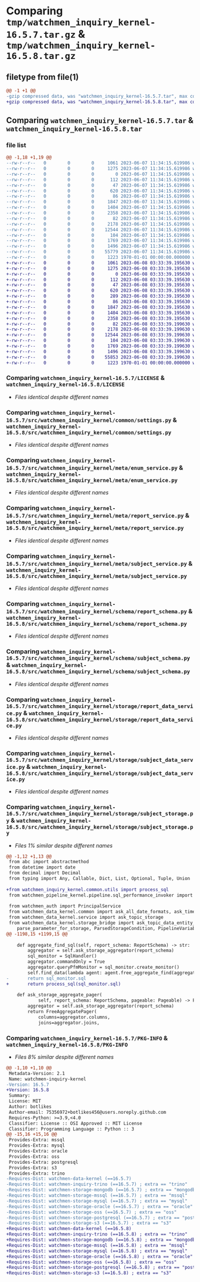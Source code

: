 # Comparing `tmp/watchmen_inquiry_kernel-16.5.7.tar.gz` & `tmp/watchmen_inquiry_kernel-16.5.8.tar.gz`

## filetype from file(1)

```diff
@@ -1 +1 @@
-gzip compressed data, was "watchmen_inquiry_kernel-16.5.7.tar", max compression
+gzip compressed data, was "watchmen_inquiry_kernel-16.5.8.tar", max compression
```

## Comparing `watchmen_inquiry_kernel-16.5.7.tar` & `watchmen_inquiry_kernel-16.5.8.tar`

### file list

```diff
@@ -1,18 +1,19 @@
--rw-r--r--   0        0        0     1061 2023-06-07 11:34:15.619986 watchmen_inquiry_kernel-16.5.7/LICENSE
--rw-r--r--   0        0        0     1275 2023-06-07 11:34:15.619986 watchmen_inquiry_kernel-16.5.7/pyproject.toml
--rw-r--r--   0        0        0        0 2023-06-07 11:34:15.619986 watchmen_inquiry_kernel-16.5.7/src/watchmen_inquiry_kernel/__init__.py
--rw-r--r--   0        0        0      112 2023-06-07 11:34:15.619986 watchmen_inquiry_kernel-16.5.7/src/watchmen_inquiry_kernel/common/__init__.py
--rw-r--r--   0        0        0       47 2023-06-07 11:34:15.619986 watchmen_inquiry_kernel-16.5.7/src/watchmen_inquiry_kernel/common/exception.py
--rw-r--r--   0        0        0      620 2023-06-07 11:34:15.619986 watchmen_inquiry_kernel-16.5.7/src/watchmen_inquiry_kernel/common/settings.py
--rw-r--r--   0        0        0       86 2023-06-07 11:34:15.619986 watchmen_inquiry_kernel-16.5.7/src/watchmen_inquiry_kernel/meta/__init__.py
--rw-r--r--   0        0        0     1847 2023-06-07 11:34:15.619986 watchmen_inquiry_kernel-16.5.7/src/watchmen_inquiry_kernel/meta/enum_service.py
--rw-r--r--   0        0        0     1404 2023-06-07 11:34:15.619986 watchmen_inquiry_kernel-16.5.7/src/watchmen_inquiry_kernel/meta/report_service.py
--rw-r--r--   0        0        0     2358 2023-06-07 11:34:15.619986 watchmen_inquiry_kernel-16.5.7/src/watchmen_inquiry_kernel/meta/subject_service.py
--rw-r--r--   0        0        0       82 2023-06-07 11:34:15.619986 watchmen_inquiry_kernel-16.5.7/src/watchmen_inquiry_kernel/schema/__init__.py
--rw-r--r--   0        0        0     2178 2023-06-07 11:34:15.619986 watchmen_inquiry_kernel-16.5.7/src/watchmen_inquiry_kernel/schema/report_schema.py
--rw-r--r--   0        0        0    12544 2023-06-07 11:34:15.619986 watchmen_inquiry_kernel-16.5.7/src/watchmen_inquiry_kernel/schema/subject_schema.py
--rw-r--r--   0        0        0      104 2023-06-07 11:34:15.619986 watchmen_inquiry_kernel-16.5.7/src/watchmen_inquiry_kernel/storage/__init__.py
--rw-r--r--   0        0        0     1769 2023-06-07 11:34:15.619986 watchmen_inquiry_kernel-16.5.7/src/watchmen_inquiry_kernel/storage/report_data_service.py
--rw-r--r--   0        0        0     1496 2023-06-07 11:34:15.619986 watchmen_inquiry_kernel-16.5.7/src/watchmen_inquiry_kernel/storage/subject_data_service.py
--rw-r--r--   0        0        0    55779 2023-06-07 11:34:15.619986 watchmen_inquiry_kernel-16.5.7/src/watchmen_inquiry_kernel/storage/subject_storage.py
--rw-r--r--   0        0        0     1223 1970-01-01 00:00:00.000000 watchmen_inquiry_kernel-16.5.7/PKG-INFO
+-rw-r--r--   0        0        0     1061 2023-06-08 03:33:39.195630 watchmen_inquiry_kernel-16.5.8/LICENSE
+-rw-r--r--   0        0        0     1275 2023-06-08 03:33:39.195630 watchmen_inquiry_kernel-16.5.8/pyproject.toml
+-rw-r--r--   0        0        0        0 2023-06-08 03:33:39.195630 watchmen_inquiry_kernel-16.5.8/src/watchmen_inquiry_kernel/__init__.py
+-rw-r--r--   0        0        0      112 2023-06-08 03:33:39.195630 watchmen_inquiry_kernel-16.5.8/src/watchmen_inquiry_kernel/common/__init__.py
+-rw-r--r--   0        0        0       47 2023-06-08 03:33:39.195630 watchmen_inquiry_kernel-16.5.8/src/watchmen_inquiry_kernel/common/exception.py
+-rw-r--r--   0        0        0      620 2023-06-08 03:33:39.195630 watchmen_inquiry_kernel-16.5.8/src/watchmen_inquiry_kernel/common/settings.py
+-rw-r--r--   0        0        0      289 2023-06-08 03:33:39.195630 watchmen_inquiry_kernel-16.5.8/src/watchmen_inquiry_kernel/common/utils.py
+-rw-r--r--   0        0        0       86 2023-06-08 03:33:39.195630 watchmen_inquiry_kernel-16.5.8/src/watchmen_inquiry_kernel/meta/__init__.py
+-rw-r--r--   0        0        0     1847 2023-06-08 03:33:39.195630 watchmen_inquiry_kernel-16.5.8/src/watchmen_inquiry_kernel/meta/enum_service.py
+-rw-r--r--   0        0        0     1404 2023-06-08 03:33:39.195630 watchmen_inquiry_kernel-16.5.8/src/watchmen_inquiry_kernel/meta/report_service.py
+-rw-r--r--   0        0        0     2358 2023-06-08 03:33:39.195630 watchmen_inquiry_kernel-16.5.8/src/watchmen_inquiry_kernel/meta/subject_service.py
+-rw-r--r--   0        0        0       82 2023-06-08 03:33:39.199630 watchmen_inquiry_kernel-16.5.8/src/watchmen_inquiry_kernel/schema/__init__.py
+-rw-r--r--   0        0        0     2178 2023-06-08 03:33:39.199630 watchmen_inquiry_kernel-16.5.8/src/watchmen_inquiry_kernel/schema/report_schema.py
+-rw-r--r--   0        0        0    12544 2023-06-08 03:33:39.199630 watchmen_inquiry_kernel-16.5.8/src/watchmen_inquiry_kernel/schema/subject_schema.py
+-rw-r--r--   0        0        0      104 2023-06-08 03:33:39.199630 watchmen_inquiry_kernel-16.5.8/src/watchmen_inquiry_kernel/storage/__init__.py
+-rw-r--r--   0        0        0     1769 2023-06-08 03:33:39.199630 watchmen_inquiry_kernel-16.5.8/src/watchmen_inquiry_kernel/storage/report_data_service.py
+-rw-r--r--   0        0        0     1496 2023-06-08 03:33:39.199630 watchmen_inquiry_kernel-16.5.8/src/watchmen_inquiry_kernel/storage/subject_data_service.py
+-rw-r--r--   0        0        0    55853 2023-06-08 03:33:39.199630 watchmen_inquiry_kernel-16.5.8/src/watchmen_inquiry_kernel/storage/subject_storage.py
+-rw-r--r--   0        0        0     1223 1970-01-01 00:00:00.000000 watchmen_inquiry_kernel-16.5.8/PKG-INFO
```

### Comparing `watchmen_inquiry_kernel-16.5.7/LICENSE` & `watchmen_inquiry_kernel-16.5.8/LICENSE`

 * *Files identical despite different names*

### Comparing `watchmen_inquiry_kernel-16.5.7/src/watchmen_inquiry_kernel/common/settings.py` & `watchmen_inquiry_kernel-16.5.8/src/watchmen_inquiry_kernel/common/settings.py`

 * *Files identical despite different names*

### Comparing `watchmen_inquiry_kernel-16.5.7/src/watchmen_inquiry_kernel/meta/enum_service.py` & `watchmen_inquiry_kernel-16.5.8/src/watchmen_inquiry_kernel/meta/enum_service.py`

 * *Files identical despite different names*

### Comparing `watchmen_inquiry_kernel-16.5.7/src/watchmen_inquiry_kernel/meta/report_service.py` & `watchmen_inquiry_kernel-16.5.8/src/watchmen_inquiry_kernel/meta/report_service.py`

 * *Files identical despite different names*

### Comparing `watchmen_inquiry_kernel-16.5.7/src/watchmen_inquiry_kernel/meta/subject_service.py` & `watchmen_inquiry_kernel-16.5.8/src/watchmen_inquiry_kernel/meta/subject_service.py`

 * *Files identical despite different names*

### Comparing `watchmen_inquiry_kernel-16.5.7/src/watchmen_inquiry_kernel/schema/report_schema.py` & `watchmen_inquiry_kernel-16.5.8/src/watchmen_inquiry_kernel/schema/report_schema.py`

 * *Files identical despite different names*

### Comparing `watchmen_inquiry_kernel-16.5.7/src/watchmen_inquiry_kernel/schema/subject_schema.py` & `watchmen_inquiry_kernel-16.5.8/src/watchmen_inquiry_kernel/schema/subject_schema.py`

 * *Files identical despite different names*

### Comparing `watchmen_inquiry_kernel-16.5.7/src/watchmen_inquiry_kernel/storage/report_data_service.py` & `watchmen_inquiry_kernel-16.5.8/src/watchmen_inquiry_kernel/storage/report_data_service.py`

 * *Files identical despite different names*

### Comparing `watchmen_inquiry_kernel-16.5.7/src/watchmen_inquiry_kernel/storage/subject_data_service.py` & `watchmen_inquiry_kernel-16.5.8/src/watchmen_inquiry_kernel/storage/subject_data_service.py`

 * *Files identical despite different names*

### Comparing `watchmen_inquiry_kernel-16.5.7/src/watchmen_inquiry_kernel/storage/subject_storage.py` & `watchmen_inquiry_kernel-16.5.8/src/watchmen_inquiry_kernel/storage/subject_storage.py`

 * *Files 1% similar despite different names*

```diff
@@ -1,12 +1,13 @@
 from abc import abstractmethod
 from datetime import date
 from decimal import Decimal
 from typing import Any, Callable, Dict, List, Optional, Tuple, Union
 
+from watchmen_inquiry_kernel.common.utils import process_sql
 from watchmen_pipeline_kernel.pipeline.sql_performance_invoker import create_sql_performance_pipeline_invoker
 
 from watchmen_auth import PrincipalService
 from watchmen_data_kernel.common import ask_all_date_formats, ask_time_formats
 from watchmen_data_kernel.service import ask_topic_storage
 from watchmen_data_kernel.storage_bridge import ask_topic_data_entity_helper, parse_condition_for_storage, \
 	parse_parameter_for_storage, ParsedStorageCondition, PipelineVariables, PossibleParameterType
@@ -1198,15 +1199,15 @@
 
 	def aggregate_find_sql(self, report_schema: ReportSchema) -> str:
 		aggregator = self.ask_storage_aggregator(report_schema)
 		sql_monitor = SqlHandler()
 		aggregator.commandOnly = True
 		aggregator.queryPfmMonitor = sql_monitor.create_monitor()
 		self.find_data(lambda agent: agent.free_aggregate_find(aggregator))
-		return sql_monitor.sql
+		return process_sql(sql_monitor.sql)
 
 	def ask_storage_aggregate_pager(
 			self, report_schema: ReportSchema, pageable: Pageable) -> FreeAggregatePager:
 		aggregator = self.ask_storage_aggregator(report_schema)
 		return FreeAggregatePager(
 			columns=aggregator.columns,
 			joins=aggregator.joins,
```

### Comparing `watchmen_inquiry_kernel-16.5.7/PKG-INFO` & `watchmen_inquiry_kernel-16.5.8/PKG-INFO`

 * *Files 8% similar despite different names*

```diff
@@ -1,10 +1,10 @@
 Metadata-Version: 2.1
 Name: watchmen-inquiry-kernel
-Version: 16.5.7
+Version: 16.5.8
 Summary: 
 License: MIT
 Author: botlikes
 Author-email: 75356972+botlikes456@users.noreply.github.com
 Requires-Python: >=3.9,<4.0
 Classifier: License :: OSI Approved :: MIT License
 Classifier: Programming Language :: Python :: 3
@@ -15,16 +15,16 @@
 Provides-Extra: mssql
 Provides-Extra: mysql
 Provides-Extra: oracle
 Provides-Extra: oss
 Provides-Extra: postgresql
 Provides-Extra: s3
 Provides-Extra: trino
-Requires-Dist: watchmen-data-kernel (==16.5.7)
-Requires-Dist: watchmen-inquiry-trino (==16.5.7) ; extra == "trino"
-Requires-Dist: watchmen-storage-mongodb (==16.5.7) ; extra == "mongodb"
-Requires-Dist: watchmen-storage-mssql (==16.5.7) ; extra == "mssql"
-Requires-Dist: watchmen-storage-mysql (==16.5.7) ; extra == "mysql"
-Requires-Dist: watchmen-storage-oracle (==16.5.7) ; extra == "oracle"
-Requires-Dist: watchmen-storage-oss (==16.5.7) ; extra == "oss"
-Requires-Dist: watchmen-storage-postgresql (==16.5.7) ; extra == "postgresql"
-Requires-Dist: watchmen-storage-s3 (==16.5.7) ; extra == "s3"
+Requires-Dist: watchmen-data-kernel (==16.5.8)
+Requires-Dist: watchmen-inquiry-trino (==16.5.8) ; extra == "trino"
+Requires-Dist: watchmen-storage-mongodb (==16.5.8) ; extra == "mongodb"
+Requires-Dist: watchmen-storage-mssql (==16.5.8) ; extra == "mssql"
+Requires-Dist: watchmen-storage-mysql (==16.5.8) ; extra == "mysql"
+Requires-Dist: watchmen-storage-oracle (==16.5.8) ; extra == "oracle"
+Requires-Dist: watchmen-storage-oss (==16.5.8) ; extra == "oss"
+Requires-Dist: watchmen-storage-postgresql (==16.5.8) ; extra == "postgresql"
+Requires-Dist: watchmen-storage-s3 (==16.5.8) ; extra == "s3"
```

